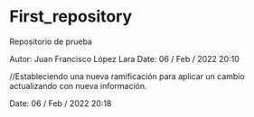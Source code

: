# First_repository
Repositorio de prueba

Autor: Juan Francisco López Lara
Date: 06 / Feb / 2022 20:10

  //Estableciendo una nueva ramificación para aplicar un cambio actualizando con nueva información.

Date: 06 / Feb / 2022 20:18
